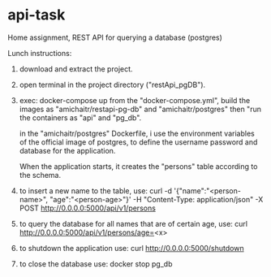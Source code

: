 # api-task
Home assignment, REST API for querying a database (postgres)

Lunch instructions:

1. download and extract the project.

2. open terminal in the project directory ("restApi_pgDB").

3. exec: docker-compose up
   from the "docker-compose.yml", build the images as "amichaitr/restapi-pg-db" and "amichaitr/postgres" then "run the containers as "api" and "pg_db".
   
   in the "amichaitr/postgres" Dockerfile, i use the environment variables of the official image of postgres, to define the username password and database for the application.
   
   When the application starts, it creates the "persons" table according to the schema.
   
4. to insert a new name to the table, use:
curl -d '{"name":"\<person-name\>", "age":"\<person-age\>"}' -H "Content-Type: application/json" -X POST http://0.0.0.0:5000/api/v1/persons
  
5. to query the database for all names that are of certain age, use:
curl  http://0.0.0.0:5000/api/v1/persons/age=<x\>
  
6. to shutdown the application use:
curl  http://0.0.0.0:5000/shutdown

7. to close the database use:
docker stop pg_db
  


